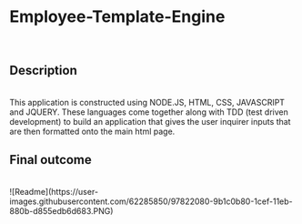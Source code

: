 # Employee-Template-Engine
<br />
<h2>Description</h2>
<br />
This application is constructed using NODE.JS, HTML, CSS, JAVASCRIPT and JQUERY. These languages come together along with TDD (test driven development) to build an application that gives the user inquirer inputs that are then formatted onto the main html page.
<br />
<h2>Final outcome</h2>
<br />
![Readme](https://user-images.githubusercontent.com/62285850/97822080-9b1c0b80-1cef-11eb-880b-d855edb6d683.PNG)
